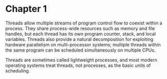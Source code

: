# Chapter 1

Threads allow multiple streams of program control flow to coexist within a process. They share process-wide resources such as memory and file handles, but each thread has its own program counter, stack, and local variables. Threads also provide a natural decomposition for exploiting hardware parallelism on multi-processor systems; multiple threads within the same program can be scheduled simultaneously on multiple CPUs.

Threads are sometimes called lightweight processes, and most modern operating systems treat threads, not processes, as the basic units of scheduling.
